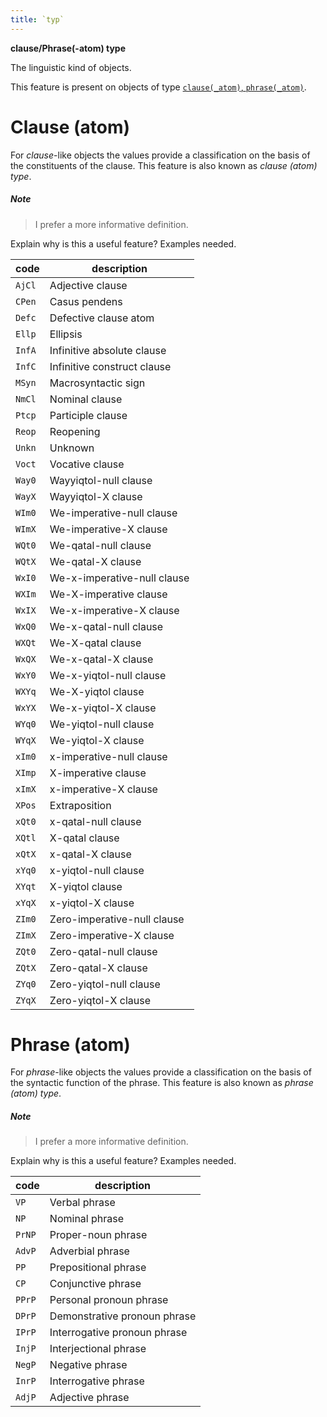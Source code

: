```yaml
---
title: `typ`
---
```


**clause/Phrase(-atom) type**


The linguistic kind of objects.

This feature is present on objects of type
[`clause(_atom)`, `phrase(_atom)`](otype.md).

# Clause (atom)

For *clause*-like objects the values provide a classification on the basis of the constituents of the clause.
This feature is also known as *clause (atom) type*.

##### Note
> I prefer a more informative definition.

Explain why is this a useful feature? Examples needed.

code|description
--- | ---
`AjCl`|Adjective clause
`CPen`|Casus pendens
`Defc`|Defective clause atom
`Ellp`|Ellipsis
`InfA`|Infinitive absolute clause
`InfC`|Infinitive construct clause
`MSyn`|Macrosyntactic sign
`NmCl`|Nominal clause
`Ptcp`|Participle clause
`Reop`|Reopening
`Unkn`|Unknown
`Voct`|Vocative clause
`Way0`|Wayyiqtol-null clause
`WayX`|Wayyiqtol-X clause
`WIm0`|We-imperative-null clause
`WImX`|We-imperative-X clause
`WQt0`|We-qatal-null clause
`WQtX`|We-qatal-X clause
`WxI0`|We-x-imperative-null clause
`WXIm`|We-X-imperative clause
`WxIX`|We-x-imperative-X clause
`WxQ0`|We-x-qatal-null clause
`WXQt`|We-X-qatal clause
`WxQX`|We-x-qatal-X clause
`WxY0`|We-x-yiqtol-null clause
`WXYq`|We-X-yiqtol clause
`WxYX`|We-x-yiqtol-X clause
`WYq0`|We-yiqtol-null clause
`WYqX`|We-yiqtol-X clause
`xIm0`|x-imperative-null clause
`XImp`|X-imperative clause
`xImX`|x-imperative-X clause
`XPos`|Extraposition
`xQt0`|x-qatal-null clause
`XQtl`|X-qatal clause
`xQtX`|x-qatal-X clause
`xYq0`|x-yiqtol-null clause
`XYqt`|X-yiqtol clause
`xYqX`|x-yiqtol-X clause
`ZIm0`|Zero-imperative-null clause
`ZImX`|Zero-imperative-X clause
`ZQt0`|Zero-qatal-null clause
`ZQtX`|Zero-qatal-X clause
`ZYq0`|Zero-yiqtol-null clause
`ZYqX`|Zero-yiqtol-X clause

# Phrase (atom)

For *phrase*-like objects the values provide a classification on the basis of the syntactic function of the phrase.
This feature is also known as *phrase (atom) type*.

##### Note
> I prefer a more informative definition.

Explain why is this a useful feature? Examples needed.


code|description
---|---
`VP`   |Verbal phrase
`NP`   |Nominal phrase
`PrNP` |Proper-noun phrase
`AdvP` |Adverbial phrase
`PP`   |Prepositional phrase
`CP`   |Conjunctive phrase
`PPrP` |Personal pronoun phrase
`DPrP` |Demonstrative pronoun phrase
`IPrP` |Interrogative pronoun phrase
`InjP` |Interjectional phrase
`NegP` |Negative phrase
`InrP` |Interrogative phrase
`AdjP` |Adjective phrase
   
  
